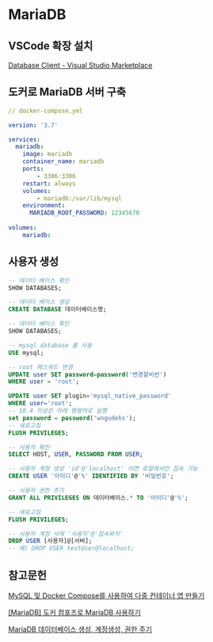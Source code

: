 # MariaDB

## VSCode 확장 설치

[Database Client - Visual Studio Marketplace](https://marketplace.visualstudio.com/items?itemName=cweijan.vscode-database-client2)

## 도커로 MariaDB 서버 구축

```yaml
// docker-compose.yml

version: '3.7'

services:
  mariadb:
    image: mariadb
    container_name: mariadb
    ports:
        - 3306:3306
    restart: always
    volumes:
        - mariadb:/var/lib/mysql
    environment:
      MARIADB_ROOT_PASSWORD: 12345678
      
volumes:
    mariadb:
```

## 사용자 생성

```sql
-- 데이터 베이스 확인
SHOW DATABASES;

-- 데이터 베이스 생성
CREATE DATABASE 데이터베이스명;

-- 데이터 베이스 확인
SHOW DATABASES;

-- mysql database 를 사용
USE mysql;

-- root 패스워드 변경
UPDATE user SET password=password('변경할비번')
WHERE user = 'root';

UPDATE user SET plugin='mysql_native_password'
WHERE user='root';
-- 10.4 이상은 아래 명령어로 실행
set password = password('wngudehs');
-- 새로고침
FLUSH PRIVILEGES;

-- 사용자 확인
SELECT HOST, USER, PASSWORD FROM USER;

-- 사용자 계정 생성 'id'@'localhost' 이면 로컬에서만 접속 가능
CREATE USER '아이디'@'%' IDENTIFIED BY '비밀번호';

-- 사용자 권한 주기
GRANT ALL PRIVILEGES ON 데이터베이스.* TO '아이디'@'%';

-- 새로고침
FLUSH PRIVILEGES;

-- 사용자 계정 삭제 '사용자'@'접속위치'
DROP USER [사용자]@[서버];
-- 예) DROP USER testUser@localhost;
```

## 참고문헌

[MySQL 및 Docker Compose를 사용하여 다중 컨테이너 앱 만들기](https://learn.microsoft.com/ko-kr/visualstudio/docker/tutorials/tutorial-multi-container-app-mysql)

[[MariaDB] 도커 컴포즈로 MariaDB 사용하기](https://blogingming.tistory.com/entry/MariaDB-%EB%8F%84%EC%BB%A4-%EC%BB%B4%ED%8F%AC%EC%A6%88%EB%A1%9C-MariaDB-%EC%82%AC%EC%9A%A9%ED%95%98%EA%B8%B0)

[MariaDB 데이터베이스 생성, 계정생성, 권한 주기](https://wlsufld.tistory.com/40)